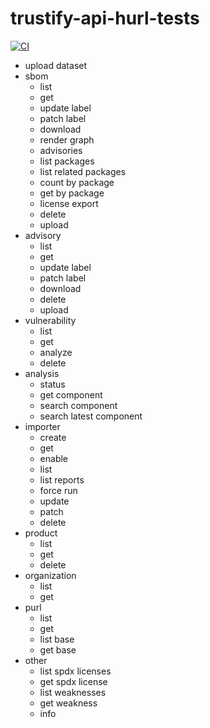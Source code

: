 # trustify-api-hurl-tests

[![CI](https://github.com/helio-frota/trustify-api-hurl-tests/actions/workflows/ci.yaml/badge.svg)](https://github.com/helio-frota/trustify-api-hurl-tests/actions/workflows/ci.yaml)

* upload dataset
* sbom
  * list
  * get
  * update label
  * patch label
  * download
  * render graph
  * advisories
  * list packages
  * list related packages
  * count by package
  * get by package
  * license export
  * delete
  * upload
* advisory
  * list
  * get
  * update label
  * patch label
  * download
  * delete
  * upload
* vulnerability
  * list
  * get
  * analyze
  * delete
* analysis
  * status
  * get component
  * search component
  * search latest component
* importer
  * create
  * get
  * enable
  * list
  * list reports
  * force run
  * update
  * patch
  * delete
* product
  * list
  * get
  * delete
* organization
  * list
  * get
* purl
  * list
  * get
  * list base
  * get base
* other
  * list spdx licenses
  * get spdx license
  * list weaknesses
  * get weakness
  * info

